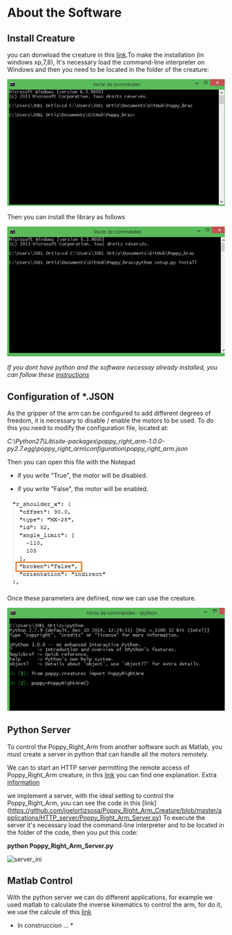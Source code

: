 # About the Software

## Install Creature

you can donwload the creature in this [link](https://github.com/joelortizsosa/Poppy_bras_Creatures/archive/master.zip).To make the installation (in windows xp,7,8), It's necessary load  the command-line interpreter on Windows and then 
you need to be located in the folder of the creature:

![img16](img/software/img16.jpg)

Then you can install the library as follows

![img17](img/software/img17.jpg)

*If you dont have python and the software necessay already installed, you can follow these [instructions](https://forum.poppy-project.org/t/poppy-on-windows-all-you-need-to-do/392)*

## Configuration of *.JSON

As the gripper of the arm can be configured to add different degrees of freedom, it is necessary to disable / enable the motors to be used. To do this you need to modify the configuration file, located at:

*C:\Python27\Lib\site-packages\poppy_right_arm-1.0.0-py2.7.egg\poppy_right_arm\configuration\poppy_right_arm.json*

Then you can open this file with the Notepad

* if you write "True", the motor will be disabled.

* if you write "False", the motor will be enabled.

![img18](img/software/img18.jpg)

Once these parameters are defined, now we can use the creature.

![img19](img/software/img19.jpg)


## Python Server

To control the Poppy_Right_Arm from another software such as Matlab, you must create a server in python that can handle all the motors remotely.

We can to start an HTTP server permitting the remote access of  Poppy_Right_Arm creature, in this [link](https://github.com/poppy-project/pypot/blob/master/samples/notebooks/Accessing%20pypot%20REST%20API%20through%20HTTP%20requests.ipynb) you can find one explanation. Extra [information](https://github.com/poppy-project/pypot/blob/master/REST-APIs.md)

we implement a server, with the ideal setting to control the Poppy_Right_Arm, you can see the code in this [link] (https://github.com/joelortizsosa/Poppy_Right_Arm_Creature/blob/master/applications/HTTP_server/Poppy_Right_Arm_Server.py)
To execute the server it's necessary load  the command-line interpreter and to be located in the folder of the code, then you put this code:

**python Poppy_Right_Arm_Server.py**

![server_ini](img/softwarre/server_ini.jpg)

## Matlab Control

With the python server we can do different applications, for example we used matlab to calculate the inverse kinematics to control the arm, for do it, we use the calcule of this [link](https://forum.poppy-project.org/t/cinematique-inverse-bras-de-poppy/1306)


* In construccion ... *
